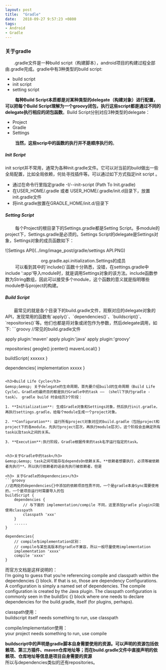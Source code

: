 ```yaml
---
layout: post
title:  "Gradle"
date:   2018-09-27 9:57:23 +0800
tags:
- Android
- Gradle
---
```


<h3>关于gradle</h3>
&emsp;&emsp;.gradle文件是一种build script（构建脚本），android项目的构建过程全部由.gradle完成。gradle中有3种类型的build script: 

- build script
- init script
- setting script  

&emsp;&emsp; **每种Build Script本质都是对某种类型的delegate（构建对象）进行配置，可以把每个Build Script理解为一个groovy闭包，执行这些script都是通过不同的delegate执行相应的闭包函数**。Build Script分别对应3种类型的delegate：  

- Project
- Gradle
- Settings

&emsp;&emsp; **当然，这些scrip中的函数的执行并不是顺序执行的**。

<h5>Init Script</h5>
init script并不常用，通常为各种init.gradle文件。它可以对当前的build做出一些全局配置，比如全局依赖，何处寻找插件等。可以通过如下方式指定init script  。

- 通过在命令行里指定gradle -I/--init-script  (Path  To Init.gradle)
- 在USER_HOME/.gradle 或者 USER_HOME/.gradle/init.d目录下，放置init.gradle文件
- 将init.gradle放置在GRADLE_HOME/init.d/目录下  


<h5> Setting Script</h5>
&emsp;&emsp; 每个Project的根目录下的Settings.gradle都是Setting Script。多module的project下，Settings.gradle是必须的。Settings Script的delegate是Settings对象，Settings对象的成员函数如下：

![Settings API](../img/image_post/gradle/settings API.PNG)
<center>org.gradle.api.initialization.Settings的成员</center>
&emsp;&emsp; 可以看到其中的`include()`函数十分熟悉，没错，在settings.gradle中include ':app'导入module时，就是调用Settings对象的该方法。include函数参数为String数组，因此可以接受多个module，这个函数的意义就是指明哪些module参与project的构建。  
<h5>Build Script</h5>
&emsp;&emsp;最常见的就是各个目录下的build.gradle文件，观察对应的delegate对象的API，发现常用的函数有`apply()`、`dependencies()`、`buildscript()`、`repositories()`等。他们也都是将对象或闭包作为参数，然后delegate调用，如下:
```groovy
//常见的build.gradle文件

apply plugin:'maven'
apply plugin:'java'
apply plugin:'groovy'

repositories{
    geogle()
    jcenter()
    mavenLocal()
}

buildScript{
    xxxxxx
}

dependencies{
    implementation xxxxx
}
```

<h3>Build Life Cycle</h3>
&emsp;&emsp; 关于delegate的生命周期，首先要介绍build的生命周期（Build Life Cycle）。Gradle的最终目的都是执行Gradle中的task —— （shell下执行gradle -task）。 gradle build 时会经历3个阶段：  

1. **Initialization**: 生成Gradle对象和Settings对象，然后执行init.gradle，再执行settings.gradle，给每个module生成一个project对象。

2. **Configuration**: 运行所有project对象对应的build.gradle（包括project和project下的各module，先执行project层次，再执行module层次）。这个阶段会去确定所有task以及task之间的关系。

3. **Execution**:执行阶段，Gradle根据传来的task名字运行指定的task。  


<h3>关于Gradle中的task</h3>  
&emsp;&emsp; task之间可能存在dependsOn依赖关系，**依赖者想要执行，必须等被依赖者先执行**。所以执行依赖者的话会先执行被依赖者，但是

<h3> 关于Gradle的dependencies</h3>  
```groovy
//这两处的dependencies{}中添加的依赖项目性质不同，一个是gradle本身Sync需要使用的，一个是项目运行时需要导入的包
buildScript {
    dependencies {
        // 与下面的 implementation/compile 不同，这里添加gradle plugin只能使用classpath
        classpath 'xxx'
    }
    ......
}

dependencies{
    // compile与implementation区别：
    // compile与某些高版本的gradle不兼容，所以一般尽量使用implementation
    implementation 'xxxx'
    compile 'xxxx'
}
```

而官方文档是这样说明的：  
I’m going to guess that you’re referencing compile and classpath within the dependencies {} block. If that is so, those are dependency Configurations. A configuration is simply a named set of dependencies. The compile configuration is created by the Java plugin. The classpath configuration is commonly seen in the buildSrc {} block where one needs to declare dependencies for the build.gradle, itself (for plugins, perhaps).


classpath使用：  
buildscript itself needs something to run, use classpath 

compile/implementation使用：  
your project needs something to run, use compile  

**buildscript中的声明是gradle脚本自身需要使用的资源。可以声明的资源包括依赖项、第三方插件、maven仓库地址等；而在build.gradle文件中直接声明的依赖项、仓库地址等信息是项目自身需要的资源**  
所以与dependencies类似的还有repositories。